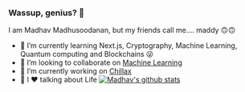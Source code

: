 ### Wassup, genius? 👋

<!--
**madhav-madhusoodanan/madhav-madhusoodanan** is a ✨ _special_ ✨ repository because its `README.md` (this file) appears on your GitHub profile.

Here are some ideas to get you started:

- 🔭 I’m currently working on ...
- 🌱 I’m currently learning ...
- 👯 I’m looking to collaborate on ...
- 🤔 I’m looking for help with ...
- 💬 Ask me about Life 
- 📫 How to reach me: ...
- 😄 Pronouns: ...
- ⚡ Fun fact: ...
-->
I am Madhav Madhusoodanan, but my friends call me.... maddy 🙃🙃

- 🌱 I’m currently learning Next.js, Cryptography, Machine Learning, Quantum computing and Blockchains 😜
- 👯 I’m looking to collaborate on [Machine Learning](https://github.com/madhav-madhusoodanan/neural-networks)
- 🔭 I’m currently working on [Chillax](https://github.com/madhav-madhusoodanan/Chillax)
- 💬 I ❤️ talking about Life 
[![Madhav's github stats](https://github-readme-stats.vercel.app/api?username=madhav-madhusoodanan&show_icons=true)](https://github.com/anuraghazra/github-readme-stats)
